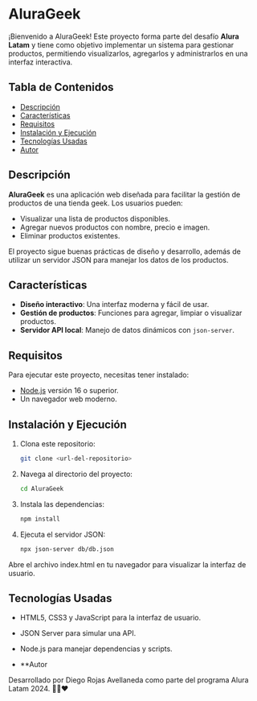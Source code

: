 # AluraGeek

¡Bienvenido a AluraGeek! Este proyecto forma parte del desafío **Alura Latam** y tiene como objetivo implementar un sistema para gestionar productos, permitiendo visualizarlos, agregarlos y administrarlos en una interfaz interactiva.

## Tabla de Contenidos

- [Descripción](#descripción)
- [Características](#características)
- [Requisitos](#requisitos)
- [Instalación y Ejecución](#instalación-y-ejecución)
- [Tecnologías Usadas](#tecnologías-usadas)
- [Autor](#autor)

## Descripción

**AluraGeek** es una aplicación web diseñada para facilitar la gestión de productos de una tienda geek. Los usuarios pueden:
- Visualizar una lista de productos disponibles.
- Agregar nuevos productos con nombre, precio e imagen.
- Eliminar productos existentes.

El proyecto sigue buenas prácticas de diseño y desarrollo, además de utilizar un servidor JSON para manejar los datos de los productos.

## Características

- **Diseño interactivo**: Una interfaz moderna y fácil de usar.
- **Gestión de productos**: Funciones para agregar, limpiar o visualizar productos.
- **Servidor API local**: Manejo de datos dinámicos con `json-server`.

## Requisitos

Para ejecutar este proyecto, necesitas tener instalado:

- [Node.js](https://nodejs.org/) versión 16 o superior.
- Un navegador web moderno.

## Instalación y Ejecución

1. Clona este repositorio:
   ```bash
   git clone <url-del-repositorio>

2. Navega al directorio del proyecto:
   ```bash
   cd AluraGeek

3. Instala las dependencias:
   ```bash
   npm install
   

4. Ejecuta el servidor JSON:
   ```bash
   npx json-server db/db.json

Abre el archivo index.html en tu navegador para visualizar la interfaz de usuario.

## Tecnologías Usadas
- HTML5, CSS3 y JavaScript para la interfaz de usuario.
- JSON Server para simular una API.
- Node.js para manejar dependencias y scripts.

- **Autor
  
Desarrollado por Diego Rojas Avellaneda como parte del programa Alura Latam 2024. 💛💙❤️




